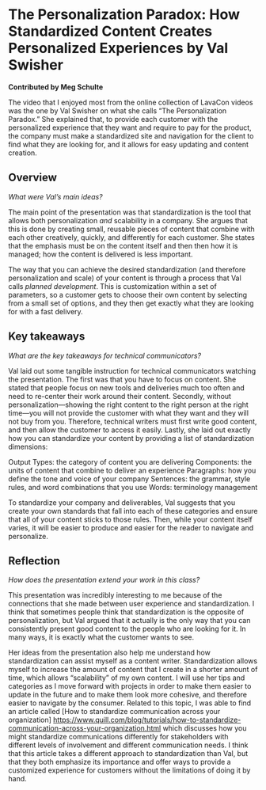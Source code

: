 # The Personalization Paradox: How Standardized Content Creates Personalized Experiences by Val Swisher

**Contributed by Meg Schulte**

The video that I enjoyed most from the online collection of LavaCon videos was the one by Val Swisher on what she calls “The Personalization Paradox.” She explained that, to provide each customer with the personalized experience that they want and require to pay for the product, the company must make a standardized site and navigation for the client to find what they are looking for, and it allows for easy updating and content creation.

## Overview

*What were Val’s main ideas?*

The main point of the presentation was that standardization is the tool that allows both personalization *and* scalability in a company. She argues that this is done by creating small, reusable pieces of content that combine with each other creatively, quickly, and differently for each customer. She states that the emphasis must be on the content itself and then then how it is managed; how the content is delivered is less important.

The way that you can achieve the desired standardization (and therefore personalization and scale) of your content is through a process that Val calls *planned development*. This is customization within a set of parameters, so a customer gets to choose their own content by selecting from a small set of options, and they then get exactly what they are looking for with a fast delivery.

## Key takeaways

*What are the key takeaways for technical communicators?*

Val laid out some tangible instruction for technical communicators watching the presentation. The first was that you have to focus on content. She stated that people focus on new tools and deliveries much too often and need to re-center their work around their content. Secondly, without personalization—showing the right content to the right person at the right time—you will not provide the customer with what they want and they will not buy from you. Therefore, technical writers must first write good content, and then allow the customer to access it easily. Lastly, she laid out exactly how you can standardize your content by providing a list of standardization dimensions:

Output Types: the category of content you are delivering
Components: the units of content that combine to deliver an experience
Paragraphs: how you define the tone and voice of your company
Sentences: the grammar, style rules, and word combinations that you use
Words: terminology management

To standardize your company and deliverables, Val suggests that you create your own standards that fall into each of these categories and ensure that all of your content sticks to those rules. Then, while your content itself varies, it will be easier to produce and easier for the reader to navigate and personalize.

## Reflection

*How does the presentation extend your work in this class?*

This presentation was incredibly interesting to me because of the connections that she made between user experience and standardization. I think that sometimes people think that standardization is the opposite of personalization, but Val argued that it actually is the only way that you can consistently present good content to the people who are looking for it. In many ways, it is exactly what the customer wants to see.

Her ideas from the presentation also help me understand how standardization can assist myself as a content writer. Standardization allows myself to increase the amount of content that I create in a shorter amount of time, which allows “scalability” of my own content. I will use her tips and categories as I move forward with projects in order to make them easier to update in the future and to make them look more cohesive, and therefore easier to navigate by the consumer.
Related to this topic, I was able to find an article called [How to standardize communication across your organization] https://www.quill.com/blog/tutorials/how-to-standardize-communication-across-your-organization.html which discusses how you might standardize communications differently for stakeholders with different levels of involvement and different communication needs. I think that this article takes a different approach to standardization than Val, but that they both emphasize its importance and offer ways to provide a customized experience for customers without the limitations of doing it by hand.
